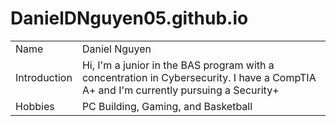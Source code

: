 # DanielDNguyen05.github.io

|          |          |
|----------|----------|
| Name    | Daniel Nguyen   |
| Introduction   | Hi, I'm a junior in the BAS program with a concentration in Cybersecurity. I have a CompTIA A+ and I'm currently pursuing a Security+  |
| Hobbies    | PC Building, Gaming, and Basketball   |
